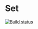 # Set

[![Build status](https://ci.appveyor.com/api/projects/status/q7fbe51fu3hymccj?svg=true)](https://ci.appveyor.com/project/Antonio-87/set)